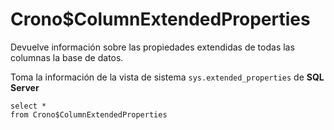 ﻿---
SidebarGroup: "Metadatos base de datos"
---

# Crono$ColumnExtendedProperties


Devuelve información sobre las propiedades extendidas de todas las columnas la base de datos. 

Toma la información de la vista de sistema `sys.extended_properties` de **SQL Server**

```
select *
from Crono$ColumnExtendedProperties
```

